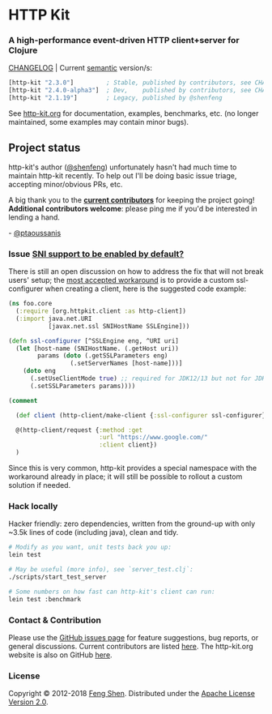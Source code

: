 # HTTP Kit

### A high-performance event-driven HTTP client+server for Clojure

[CHANGELOG][] | Current [semantic](http://semver.org/) version/s:

```clojure
[http-kit "2.3.0"]         ; Stable, published by contributors, see CHANGELOG for details
[http-kit "2.4.0-alpha3"]  ; Dev,    published by contributors, see CHANGELOG for details
[http-kit "2.1.19"]        ; Legacy, published by @shenfeng
```

See [http-kit.org](http://http-kit.org) for documentation, examples, benchmarks, etc. (no longer maintained, some examples may contain minor bugs).

## Project status

http-kit's author ([@shenfeng][]) unfortunately hasn't had much time to maintain http-kit recently. To help out I'll be doing basic issue triage, accepting minor/obvious PRs, etc.

A big thank you to the **[current contributors](https://github.com/http-kit/http-kit/graphs/contributors)** for keeping the project going! **Additional contributors welcome**: please ping me if you'd be interested in lending a hand.

\- [@ptaoussanis][]

### Issue [SNI support to be enabled by default?](https://github.com/http-kit/http-kit/issues/393)

There is still an open discussion on how to address the fix that will not
break users' setup; the [most accepted workaround](https://github.com/http-kit/http-kit/issues/393#issuecomment-563820823) is to provide a custom
ssl-configurer when creating a client, here is the suggested code example:

``` clojure
(ns foo.core
  (:require [org.httpkit.client :as http-client])
  (:import java.net.URI
           [javax.net.ssl SNIHostName SSLEngine]))

(defn ssl-configurer [^SSLEngine eng, ^URI uri]
  (let [host-name (SNIHostName. (.getHost uri))
        params (doto (.getSSLParameters eng)
                 (.setServerNames [host-name]))]
    (doto eng
      (.setUseClientMode true) ;; required for JDK12/13 but not for JDK1.8
      (.setSSLParameters params))))

(comment

  (def client (http-client/make-client {:ssl-configurer ssl-configurer}))

  @(http-client/request {:method :get
                         :url "https://www.google.com/"
                         :client client})
  )
```

Since this is very common, http-kit provides a special namespace with the
workaround already in place; it will still be possible to rollout a custom
solution if needed.

### Hack locally

Hacker friendly: zero dependencies, written from the ground-up with only ~3.5k lines of code (including java), clean and tidy.

```sh
# Modify as you want, unit tests back you up:
lein test

# May be useful (more info), see `server_test.clj`:
./scripts/start_test_server

# Some numbers on how fast can http-kit's client can run:
lein test :benchmark
```


### Contact & Contribution

Please use the [GitHub issues page](https://github.com/http-kit/http-kit/issues) for feature suggestions, bug reports, or general discussions. Current contributors are listed [here](https://github.com/http-kit/http-kit/graphs/contributors). The http-kit.org website is also on GitHub [here](https://github.com/http-kit/http-kit.github.com).

### License

Copyright &copy; 2012-2018 [Feng Shen](http://shenfeng.me/). Distributed under the [Apache License Version 2.0](http://www.apache.org/licenses/LICENSE-2.0.html).

[CHANGELOG]: https://github.com/http-kit/http-kit/releases
[@shenfeng]: https://github.com/shenfeng
[@ptaoussanis]: https://github.com/ptaoussanis
